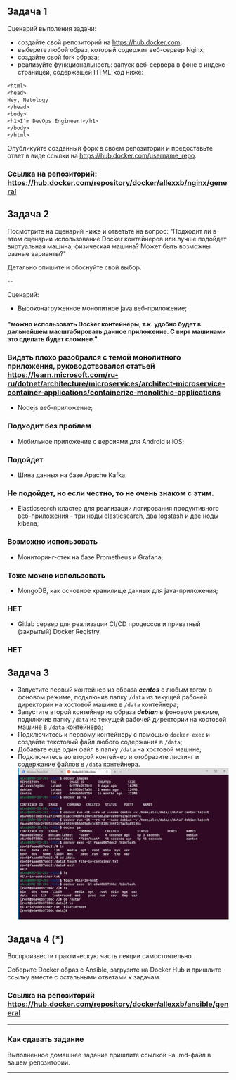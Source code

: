 ## Задача 1

Сценарий выполения задачи:

- создайте свой репозиторий на https://hub.docker.com;
- выберете любой образ, который содержит веб-сервер Nginx;
- создайте свой fork образа;
- реализуйте функциональность:
запуск веб-сервера в фоне с индекс-страницей, содержащей HTML-код ниже:
```
<html>
<head>
Hey, Netology
</head>
<body>
<h1>I’m DevOps Engineer!</h1>
</body>
</html>
```
Опубликуйте созданный форк в своем репозитории и предоставьте ответ в виде ссылки на https://hub.docker.com/username_repo.
### Ссылка на репозиторий: https://hub.docker.com/repository/docker/allexxb/nginx/general

## Задача 2

Посмотрите на сценарий ниже и ответьте на вопрос:
"Подходит ли в этом сценарии использование Docker контейнеров или лучше подойдет виртуальная машина, физическая машина? Может быть возможны разные варианты?"

Детально опишите и обоснуйте свой выбор.

--

Сценарий:

- Высоконагруженное монолитное java веб-приложение;
#### "можно использовать Docker контейнеры, т.к. удобно будет в дальнейшем масштабировать данное приложение. С вирт машинами это сделать будет сложнее." 
### Видать плохо разобрался с темой монолитного приложения, руководствовался статьей https://learn.microsoft.com/ru-ru/dotnet/architecture/microservices/architect-microservice-container-applications/containerize-monolithic-applications
- Nodejs веб-приложение;
### Подходит без проблем
- Мобильное приложение c версиями для Android и iOS;
### Подойдет
- Шина данных на базе Apache Kafka;
### Не подойдет, но если честно, то не очень знаком с этим.
- Elasticsearch кластер для реализации логирования продуктивного веб-приложения - три ноды elasticsearch, два logstash и две ноды kibana;
### Возможно использовать
- Мониторинг-стек на базе Prometheus и Grafana;
### Тоже можно использовать
- MongoDB, как основное хранилище данных для java-приложения;
### НЕТ
- Gitlab сервер для реализации CI/CD процессов и приватный (закрытый) Docker Registry.
### НЕТ

## Задача 3

- Запустите первый контейнер из образа ***centos*** c любым тэгом в фоновом режиме, подключив папку ```/data``` из текущей рабочей директории на хостовой машине в ```/data``` контейнера;
- Запустите второй контейнер из образа ***debian*** в фоновом режиме, подключив папку ```/data``` из текущей рабочей директории на хостовой машине в ```/data``` контейнера;
- Подключитесь к первому контейнеру с помощью ```docker exec``` и создайте текстовый файл любого содержания в ```/data```;
- Добавьте еще один файл в папку ```/data``` на хостовой машине;
- Подключитесь во второй контейнер и отобразите листинг и содержание файлов в ```/data``` контейнера.
![image](https://github.com/AllexxB/netology-homework/blob/master/pic/05-virt-03-docker1.PNG)
## Задача 4 (*)

Воспроизвести практическую часть лекции самостоятельно.

Соберите Docker образ с Ansible, загрузите на Docker Hub и пришлите ссылку вместе с остальными ответами к задачам.
### Ссылка на репозиторий https://hub.docker.com/repository/docker/allexxb/ansible/general

---

### Как cдавать задание

Выполненное домашнее задание пришлите ссылкой на .md-файл в вашем репозитории.

---
